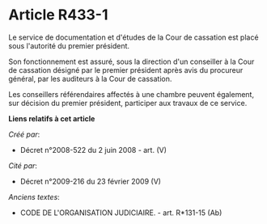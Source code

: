 # Article R433-1

Le service de documentation et d'études de la Cour de cassation est placé sous l'autorité du premier président.

Son fonctionnement est assuré, sous la direction d'un conseiller à la Cour de cassation désigné par le premier président
après avis du procureur général, par les auditeurs à la Cour de cassation.

Les conseillers référendaires affectés à une chambre peuvent également, sur décision du premier président, participer aux
travaux de ce service.

**Liens relatifs à cet article**

_Créé par_:

  - Décret n°2008-522 du 2 juin 2008 - art. (V)

_Cité par_:

  - Décret n°2009-216 du 23 février 2009 (V)

_Anciens textes_:

  - CODE DE L'ORGANISATION JUDICIAIRE. - art. R*131-15 (Ab)
